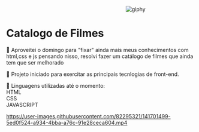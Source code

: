&nbsp;&nbsp;&nbsp;&nbsp;&nbsp;&nbsp;&nbsp;&nbsp;&nbsp;&nbsp;&nbsp;&nbsp;&nbsp;&nbsp;&nbsp;&nbsp;&nbsp;&nbsp;&nbsp;&nbsp;&nbsp;&nbsp;&nbsp;&nbsp;&nbsp;&nbsp;&nbsp;&nbsp;&nbsp;&nbsp;&nbsp;&nbsp;&nbsp;&nbsp;&nbsp;&nbsp;&nbsp;&nbsp;&nbsp;&nbsp;&nbsp;&nbsp;&nbsp;&nbsp;&nbsp;&nbsp;&nbsp;&nbsp;&nbsp;&nbsp;&nbsp;&nbsp;&nbsp;&nbsp;&nbsp;&nbsp;&nbsp;&nbsp;&nbsp;&nbsp;&nbsp;&nbsp;&nbsp;&nbsp;&nbsp;&nbsp;&nbsp;&nbsp;&nbsp;&nbsp;&nbsp;&nbsp;&nbsp;&nbsp;&nbsp;&nbsp;&nbsp;&nbsp;&nbsp;&nbsp;  ![giphy](https://user-images.githubusercontent.com/82295321/141701403-a5842483-2475-41b0-b663-84e094e21518.gif)

<h1>Catalogo de Filmes</h1>

:open_book: Aproveitei o domingo para "fixar" ainda mais meus conhecimentos com html,css e js pensando nisso, resolvi fazer um catálogo de filmes que ainda tem que ser melhorado

:open_book: Projeto iniciado para exercitar as principais tecnlogias de front-end.


:open_book: Linguagens utilizadas até o momento:
<br>
HTML
<br>
CSS
<br>
JAVASCRIPT


https://user-images.githubusercontent.com/82295321/141701499-5ed0f524-a934-4bba-a76c-91e28ceca604.mp4



